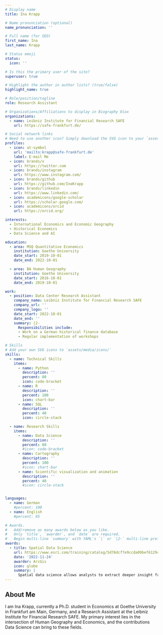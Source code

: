 ```yaml
---
# Display name
title: Ina Krapp

# Name pronunciation (optional)
name_pronunciation: ''

# Full name (for SEO)
first_name: Ina
last_name: Krapp

# Status emoji
status:
  icon: ''

# Is this the primary user of the site?
superuser: true

# Highlight the author in author lists? (true/false)
highlight_name: true

# Role/position/tagline
role: Research Assistant

# Organizations/Affiliations to display in Biography blox
organizations:
  - name: Leibniz Institute for Financial Research SAFE
    url: https://safe-frankfurt.de/

# Social network links
# Need to use another icon? Simply download the SVG icon to your `assets/media/icons/` folder.
profiles:
  - icon: at-symbol
    url: 'mailto:krapp@safe-frankfurt.de'
    label: E-mail Me
  - icon: brands/x
    url: https://twitter.com
  - icon: brands/instagram
    url: https://www.instagram.com/
  - icon: brands/github
    url: https://github.com/InaKrapp
  - icon: brands/linkedin
    url: https://www.linkedin.com/
  - icon: academicons/google-scholar
    url: https://scholar.google.com/
  - icon: academicons/orcid
    url: https://orcid.org/

interests:
  - International Economics and Economic Geography
  - Historical Economics
  - Data Science and AI

education:
  - area: MSQ Quantitative Economics
    institution: Goethe University
    date_start: 2019-10-01
    date_end: 2022-10-01

  - area: BA Human Geography
    institution: Goethe University
    date_start: 2016-10-01
    date_end: 2019-10-01

work:
  - position: Data Center Research Assistant
    company_name: Leibniz Institute for Financial Research SAFE
    company_url: ''
    company_logo: ''
    date_start: 2022-10-01
    date_end: ''
    summary: |2-
      Responsibilities include:
      - Work on a German historical finance database
      - Regular implementation of workshops

# Skills
# Add your own SVG icons to `assets/media/icons/`
skills:
  - name: Technical Skills
    items:
      - name: Python
        description: ''
        percent: 80
        icon: code-bracket
      - name: R
        description: ''
        percent: 100
        icon: chart-bar
      - name: SQL
        description: ''
        percent: 40
        icon: circle-stack

  - name: Research Skills
    items:
      - name: Data Science
        description: ''
        percent: 80
        #icon: code-bracket
      - name: Cartography
        description: ''
        percent: 100
        #icon: chart-bar
      - name: Scientific visualization and animation
        description: ''
        percent: 40
        #icon: circle-stack


languages:
  - name: German
    #percent: 100
  - name: English
    #percent: 95

# Awards.
#   Add/remove as many awards below as you like.
#   Only `title`, `awarder`, and `date` are required.
#   Begin multi-line `summary` with YAML's `|` or `|2-` multi-line prefix and indent 2 spaces below.
awards:
  - title: Spatial Data Science
    url: https://www.esri.com/training/catalog/5d76dcf7e9ccda09bef61294/spatial-data-science-the-new-frontier-in-analytics
    date: '2022-11-24'
    awarder: ArcGis
    icon: globe
    summary: |
      Spatial data science allows analysts to extract deeper insight from data using a comprehensive set of analytical methods and spatial algorithms, including machine learning and deep learning techniques. This course explores the application of spatial data science to uncover hidden patterns and improve predictive modeling.
---
```


## About Me

I am Ina Krapp, currently a Ph.D. student in Economics at Goethe University in Frankfurt am Main, Germany, and a Research Assistant at the Leibniz Institute for Financial Research SAFE. My primary interest lies in the intersection of Human Geography and Economics, and the contributions Data Science can bring to these fields.

